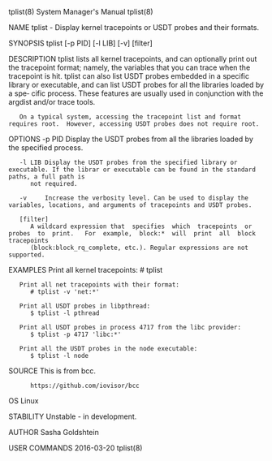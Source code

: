 tplist(8)							    System Manager's Manual							     tplist(8)

NAME
       tplist - Display kernel tracepoints or USDT probes and their formats.

SYNOPSIS
       tplist [-p PID] [-l LIB] [-v] [filter]

DESCRIPTION
       tplist  lists  all kernel tracepoints, and can optionally print out the tracepoint format; namely, the variables that you can trace when the tracepoint
       is hit.	tplist can also list USDT probes embedded in a specific library or executable, and can list USDT probes for all the libraries loaded by a spe‐
       cific process.  These features are usually used in conjunction with the argdist and/or trace tools.

       On a typical system, accessing the tracepoint list and format requires root.  However, accessing USDT probes does not require root.

OPTIONS
       -p PID Display the USDT probes from all the libraries loaded by the specified process.

       -l LIB Display the USDT probes from the specified library or executable. If the librar or executable can be found in the standard paths, a full path is
	      not required.

       -v     Increase the verbosity level. Can be used to display the variables, locations, and arguments of tracepoints and USDT probes.

       [filter]
	      A wildcard expression that  specifies  which  tracepoints	 or  probes  to	 print.	  For  example,	 block:*  will	print  all  block  tracepoints
	      (block:block_rq_complete, etc.). Regular expressions are not supported.

EXAMPLES
       Print all kernel tracepoints:
	      # tplist

       Print all net tracepoints with their format:
	      # tplist -v 'net:*'

       Print all USDT probes in libpthread:
	      $ tplist -l pthread

       Print all USDT probes in process 4717 from the libc provider:
	      $ tplist -p 4717 'libc:*'

       Print all the USDT probes in the node executable:
	      $ tplist -l node

SOURCE
       This is from bcc.

	      https://github.com/iovisor/bcc

OS
       Linux

STABILITY
       Unstable - in development.

AUTHOR
       Sasha Goldshtein

USER COMMANDS								  2016-03-20								     tplist(8)
